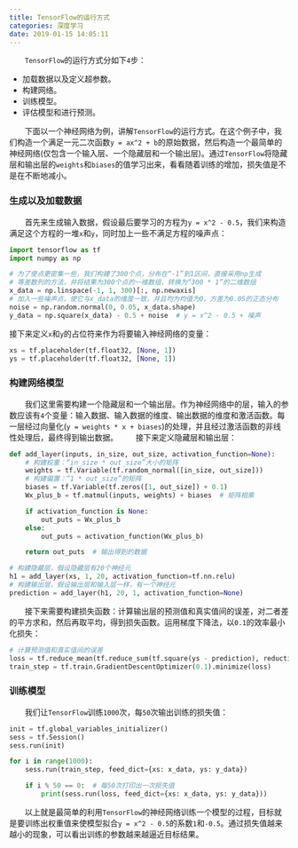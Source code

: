 ```yaml
---
title: TensorFlow的运行方式
categories: 深度学习
date: 2019-01-15 14:05:11
---
```

&emsp;&emsp;`TensorFlow`的运行方式分如下`4`步：<!--more-->

- 加载数据以及定义超参数。
- 构建网络。
- 训练模型。
- 评估模型和进行预测。

&emsp;&emsp;下面以一个神经网络为例，讲解`TensorFlow`的运行方式。在这个例子中，我们构造一个满足一元二次函数`y = ax^2 + b`的原始数据，然后构造一个最简单的神经网络(仅包含一个输入层、一个隐藏层和一个输出层)。通过`TensorFlow`将隐藏层和输出层的`weights`和`biases`的值学习出来，看看随着训练的增加，损失值是不是在不断地减小。

### 生成以及加载数据

&emsp;&emsp;首先来生成输入数据，假设最后要学习的方程为`y = x^2 - 0.5`，我们来构造满足这个方程的一堆`x`和`y`，同时加上一些不满足方程的噪声点：

``` python
import tensorflow as tf
import numpy as np

# 为了使点更密集一些，我们构建了300个点，分布在“-1”到1区间，直接采用np生成
# 等差数列的方法，并将结果为300个点的一维数组，转换为“300 * 1”的二维数组
x_data = np.linspace(-1, 1, 300)[:, np.newaxis]
# 加入一些噪声点，使它与x_data的维度一致，并且均为均值为0，方差为0.05的正态分布
noise = np.random.normal(0, 0.05, x_data.shape)
y_data = np.square(x_data) - 0.5 + noise  # y = x^2 - 0.5 + 噪声
```

接下来定义`x`和`y`的占位符来作为将要输入神经网络的变量：

``` python
xs = tf.placeholder(tf.float32, [None, 1])
ys = tf.placeholder(tf.float32, [None, 1])
```

### 构建网络模型

&emsp;&emsp;我们这里需要构建一个隐藏层和一个输出层。作为神经网络中的层，输入的参数应该有`4`个变量：输入数据、输入数据的维度、输出数据的维度和激活函数。每一层经过向量化(`y = weights * x + biases`)的处理，并且经过激活函数的非线性处理后，最终得到输出数据。
&emsp;&emsp;接下来定义隐藏层和输出层：

``` python
def add_layer(inputs, in_size, out_size, activation_function=None):
    # 构建权重：“in_size * out_size”大小的矩阵
    weights = tf.Variable(tf.random_normal([in_size, out_size]))
    # 构建偏置：“1 * out_size”的矩阵
    biases = tf.Variable(tf.zeros([1, out_size]) + 0.1)
    Wx_plus_b = tf.matmul(inputs, weights) + biases  # 矩阵相乘

    if activation_function is None:
        out_puts = Wx_plus_b
    else:
        out_puts = activation_function(Wx_plus_b)

    return out_puts  # 输出得到的数据

# 构建隐藏层，假设隐藏层有20个神经元
h1 = add_layer(xs, 1, 20, activation_function=tf.nn.relu)
# 构建输出层，假设输出层和输入层一样，有一个神经元
prediction = add_layer(h1, 20, 1, activation_function=None)
```

&emsp;&emsp;接下来需要构建损失函数：计算输出层的预测值和真实值间的误差，对二者差的平方求和，然后再取平均，得到损失函数。运用梯度下降法，以`0.1`的效率最小化损失：

``` python
# 计算预测值和真实值间的误差
loss = tf.reduce_mean(tf.reduce_sum(tf.square(ys - prediction), reduction_indices=[1]))
train_step = tf.train.GradientDescentOptimizer(0.1).minimize(loss)
```

### 训练模型

&emsp;&emsp;我们让`TensorFlow`训练`1000`次，每`50`次输出训练的损失值：

``` python
init = tf.global_variables_initializer()
sess = tf.Session()
sess.run(init)

for i in range(1000):
    sess.run(train_step, feed_dict={xs: x_data, ys: y_data})

    if i % 50 == 0:  # 每50次打印出一次损失值
        print(sess.run(loss, feed_dict={xs: x_data, ys: y_data}))
```

&emsp;&emsp;以上就是最简单的利用`TensorFlow`的神经网络训练一个模型的过程，目标就是要训练出权重值来使模型拟合`y = x^2 - 0.5`的系数`1`和`-0.5`。通过损失值越来越小的现象，可以看出训练的参数越来越逼近目标结果。